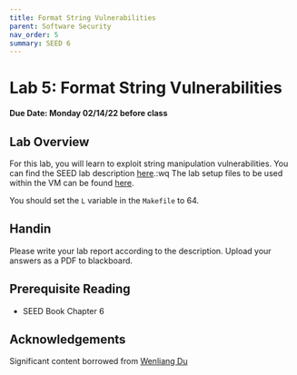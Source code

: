 ```yaml
---
title: Format String Vulnerabilities
parent: Software Security
nav_order: 5
summary: SEED 6
---
```


# Lab 5: Format String Vulnerabilities

**Due Date: Monday 02/14/22 before class**

## Lab Overview

For this lab, you will learn to exploit string manipulation vulnerabilities. 
You can find the SEED lab description [here](https://seedsecuritylabs.org/Labs_20.04/Files/Format_String/Format_String.pdf).:wq
The
lab setup files to be used within the VM can be found [here](https://seedsecuritylabs.org/Labs_20.04/Files/Format_String/Labsetup.zip).

You should set the `L` variable in the `Makefile` to 64. 

## Handin
Please write your lab report according to the description. Upload your answers as a PDF to blackboard. 

## Prerequisite Reading
- SEED Book Chapter 6

## Acknowledgements 
Significant content borrowed from [Wenliang Du](https://web.ecs.syr.edu/~wedu/)
